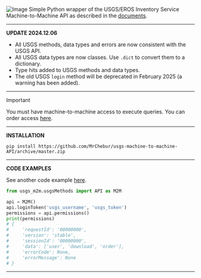 ![Image](https://repository-images.githubusercontent.com/283676892/ae1b6b80-0d41-11eb-9098-3ebca41f480b)
Simple Python wrapper of the USGS/EROS Inventory Service Machine-to-Machine API as described in the [documents](https://m2m.cr.usgs.gov/api/docs/json/).

----------------------------------------
**UPDATE 2024.12.06**
* All USGS methods, data types and errors are now consistent with the USGS API.
* All USGS data types are now classes. Use `.dict` to convert them to a dictionary.
* Type hits added to USGS methods and data types.
* The old USGS `login` method will be deprecated in February 2025 (a warning has been added).
----------------------------------------
> [!IMPORTANT]
> 
> You must have machine-to-machine access to execute queries.
> You can order access [here](https://ers.cr.usgs.gov/profile/access). 
----------------------------------------
**INSTALLATION**
```
pip install https://github.com/MrChebur/usgs-machine-to-machine-API/archive/master.zip
```
----------------------------------------
**CODE EXAMPLES**

See another code example [here](https://github.com/MrChebur/usgs-machine-to-machine-API/blob/master/examples/UsageExample.py). 
```python
from usgs_m2m.usgsMethods import API as M2M

api = M2M()
api.loginToken('usgs_username', 'usgs_token')
permissions = api.permissions()
print(permissions)
# {
#     'requestId': '00000000', 
#     'version': 'stable', 
#     'sessionId': '00000000', 
#     'data': ['user', 'download', 'order'],
#     'errorCode': None, 
#     'errorMessage': None
# }
```
----------------------------------------